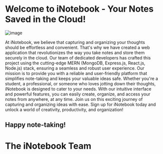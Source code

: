 # Welcome to iNotebook - Your Notes Saved in the Cloud! 

![image](https://github.com/mmuzammil196/INotebook_MERN_STACK_APP/assets/77389040/55f3f651-f2a9-4e87-9182-b1d9a133506a)

At iNotebook, we believe that capturing and organizing your thoughts should be effortless and convenient. That's why we have created a web application that revolutionizes the way you take notes and store them securely in the cloud. Our team of dedicated developers has crafted this project using the cutting-edge MERN (MongoDB, Express.js, React.js, Node.js) stack, ensuring a seamless and robust user experience. 
Our mission is to provide you with a reliable and user-friendly platform that simplifies note-taking and keeps your valuable ideas safe. 
Whether you're a student, a professional, or someone who loves jotting down their thoughts, iNotebook is designed to cater to your needs. With our intuitive interface and powerful features, you can easily create, organize, and access your notes from anywhere, at any time. Join us on this exciting journey of capturing and organizing ideas with ease. 
Sign up for iNotebook today and unlock a world of creativity, productivity, and organization! 
## Happy note-taking! 
# The iNotebook Team

